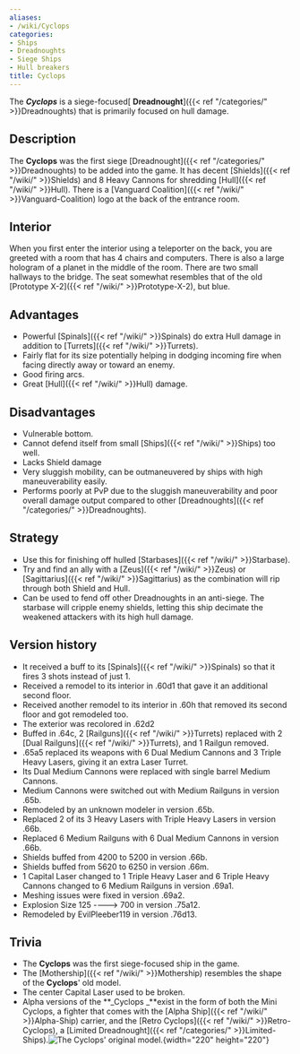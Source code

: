 ```yaml
---
aliases:
- /wiki/Cyclops
categories:
- Ships
- Dreadnoughts
- Siege Ships
- Hull breakers
title: Cyclops
---
```


The **_Cyclops_** is a siege-focused[ **Dreadnought**]({{< ref "/categories/" >}}Dreadnoughts) that is primarily focused on hull damage. 

## Description

The **Cyclops** was the first siege [Dreadnought]({{< ref "/categories/" >}}Dreadnoughts) to be added into the game. It has decent [Shields]({{< ref "/wiki/" >}}Shields) and 8 Heavy Cannons for shredding [Hull]({{< ref "/wiki/" >}}Hull). There is a [Vanguard Coalition]({{< ref "/wiki/" >}}Vanguard-Coalition) logo at the back of the entrance room.

## Interior

When you first enter the interior using a teleporter on the back, you are greeted with a room that has 4 chairs and computers. There is also a large hologram of a planet in the middle of the room. There are two small hallways to the bridge. The seat somewhat resembles that of the old [Prototype X-2]({{< ref "/wiki/" >}}Prototype-X-2), but blue.

## Advantages

- Powerful [Spinals]({{< ref "/wiki/" >}}Spinals) do extra Hull damage in addition to [Turrets]({{< ref "/wiki/" >}}Turrets).
- Fairly flat for its size potentially helping in dodging incoming fire when facing directly away or toward an enemy.
- Good firing arcs.
- Great [Hull]({{< ref "/wiki/" >}}Hull) damage.

## Disadvantages

- Vulnerable bottom.
- Cannot defend itself from small [Ships]({{< ref "/wiki/" >}}Ships) too well.
- Lacks Shield damage
- Very sluggish mobility, can be outmaneuvered by ships with high maneuverability easily.
- Performs poorly at PvP due to the sluggish maneuverability and poor overall damage output compared to other [Dreadnoughts]({{< ref "/categories/" >}}Dreadnoughts).

## Strategy

- Use this for finishing off hulled [Starbases]({{< ref "/wiki/" >}}Starbase).
- Try and find an ally with a [Zeus]({{< ref "/wiki/" >}}Zeus) or [Sagittarius]({{< ref "/wiki/" >}}Sagittarius) as the combination will rip through both Shield and Hull.
- Can be used to fend off other Dreadnoughts in an anti-siege. The starbase will cripple enemy shields, letting this ship decimate the weakened attackers with its high hull damage.

## Version history 

- It received a buff to its [Spinals]({{< ref "/wiki/" >}}Spinals) so that it fires 3 shots instead of just 1.
- Received a remodel to its interior in .60d1 that gave it an additional second floor.
- Received another remodel to its interior in .60h that removed its second floor and got remodeled too.
- The exterior was recolored in .62d2
- Buffed in .64c, 2 [Railguns]({{< ref "/wiki/" >}}Turrets) replaced with 2 [Dual Railguns]({{< ref "/wiki/" >}}Turrets), and 1 Railgun removed.
- .65a5 replaced its weapons with 6 Dual Medium Cannons and 3 Triple Heavy Lasers, giving it an extra Laser Turret.
- Its Dual Medium Cannons were replaced with single barrel Medium Cannons.
- Medium Cannons were switched out with Medium Railguns in version .65b.
- Remodeled by an unknown modeler in version .65b.
- Replaced 2 of its 3 Heavy Lasers with Triple Heavy Lasers in version .66b.
- Replaced 6 Medium Railguns with 6 Dual Medium Cannons in version .66b.
- Shields buffed from 4200 to 5200 in version .66b.
- Shields buffed from 5620 to 6250 in version .66m.
- 1 Capital Laser changed to 1 Triple Heavy Laser and 6 Triple Heavy Cannons changed to 6 Medium Railguns in version .69a1.
- Meshing issues were fixed in version .69a2.
- Explosion Size 125 ----> 700 in version .75a12.
- Remodeled by EvilPleeber119 in version .76d13.

## Trivia

- The **Cyclops** was the first siege-focused ship in the game.
- The [Mothership]({{< ref "/wiki/" >}}Mothership) resembles the shape of the **Cyclops**' old model.
- The center Capital Laser used to be broken.
- Alpha versions of the **_Cyclops _**exist in the form of both the Mini Cyclops, a fighter that comes with the [Alpha Ship]({{< ref "/wiki/" >}}Alpha-Ship) carrier, and the [Retro Cyclops]({{< ref "/wiki/" >}}Retro-Cyclops), a [Limited Dreadnought]({{< ref "/categories/" >}}Limited-Ships).![The Cyclops' original
model.](Cyclops_2.JPG "The Cyclops' original model."){width="220" height="220"}